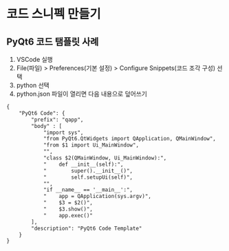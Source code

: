# 코드 스니펙 만들기
## PyQt6 코드 탬플릿 사례
1. VSCode 실행
2. File(파일) > Preferences(기본 설정) > Configure Snippets(코드 조각 구성) 선택
3. python 선택
4. python.json 파일이 열리면 다음 내용으로 덮어쓰기
```xml
{
	"PyQt6 Code": {
		"prefix": "qapp",
		"body" : [
			"import sys",
			"from PyQt6.QtWidgets import QApplication, QMainWindow",
			"from $1 import Ui_MainWindow",
			"",
			"class $2(QMainWindow, Ui_MainWindow):",
    		"    def __init__(self):",
        	"        super().__init__()",
        	"        self.setupUi(self)",
			"",
			"if __name__ == '__main__':",
			"    app = QApplication(sys.argv)",
			"    $3 = $2()",
			"    $3.show()",
			"    app.exec()" 
		],
		"description": "PyQt6 Code Template"
	}
}
```
